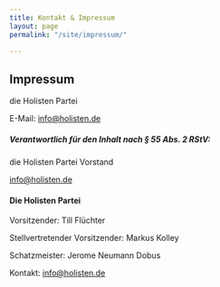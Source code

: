 ```yaml
---
title: Kontakt & Impressum
layout: page
permalink: "/site/impressum/"

---
```

## Impressum
die Holisten Partei

E-Mail: info@holisten.de


##### Verantwortlich für den Inhalt nach § 55 Abs. 2 RStV:
die Holisten Partei Vorstand

info@holisten.de



#### Die Holisten Partei

Vorsitzender: Till Flüchter

Stellvertretender Vorsitzender: Markus Kolley

Schatzmeister: Jerome Neumann Dobus


Kontakt: info@holisten.de
